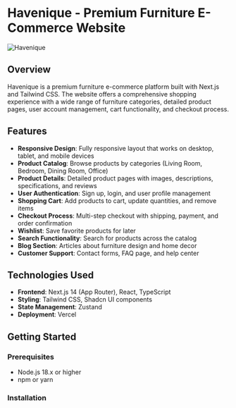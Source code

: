 # Havenique - Premium Furniture E-Commerce Website

![Havenique](https://images.unsplash.com/photo-1555041469-a586c61ea9bc?q=80&w=2070&auto=format&fit=crop)

## Overview

Havenique is a premium furniture e-commerce platform built with Next.js and Tailwind CSS. The website offers a comprehensive shopping experience with a wide range of furniture categories, detailed product pages, user account management, cart functionality, and checkout process.

## Features

- **Responsive Design**: Fully responsive layout that works on desktop, tablet, and mobile devices
- **Product Catalog**: Browse products by categories (Living Room, Bedroom, Dining Room, Office)
- **Product Details**: Detailed product pages with images, descriptions, specifications, and reviews
- **User Authentication**: Sign up, login, and user profile management
- **Shopping Cart**: Add products to cart, update quantities, and remove items
- **Checkout Process**: Multi-step checkout with shipping, payment, and order confirmation
- **Wishlist**: Save favorite products for later
- **Search Functionality**: Search for products across the catalog
- **Blog Section**: Articles about furniture design and home decor
- **Customer Support**: Contact forms, FAQ page, and help center

## Technologies Used

- **Frontend**: Next.js 14 (App Router), React, TypeScript
- **Styling**: Tailwind CSS, Shadcn UI components
- **State Management**: Zustand
- **Deployment**: Vercel

## Getting Started

### Prerequisites

- Node.js 18.x or higher
- npm or yarn

### Installation


